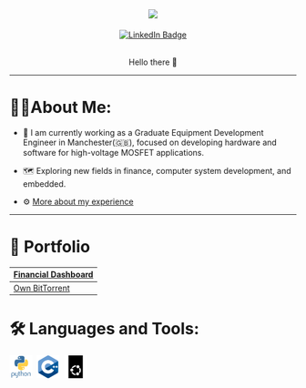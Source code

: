 <div id="header" align="center">
  <img src="https://media.giphy.com/media/i1JHRZSXO9LZZDHqii/giphy.gif" width="200"/>
</div>
<br>
<div id="badges" align="center">
  <a href="https://www.linkedin.com/in/vincentiu-mocanu-b06274182">
  <img src="https://img.shields.io/badge/LinkedIn-blue?style=for-the-badge&logo=linkedin&logoColor=white" alt="LinkedIn Badge"/>
  </a>
  
</div>
<br>

<div align="center">
  <p>Hello there 👋</p>
</div>

---

# :man_technologist:About Me: 
- :telescope: I am currently working as a Graduate Equipment Development Engineer in Manchester(🇬🇧), focused on developing hardware and software for high-voltage MOSFET applications.

- 🗺 Exploring new fields in finance, computer system development, and embedded. 

- ⚙️ [More about my experience](https://github.com/itsVinM/VincentiuPortfolio/tree/main#vincentius-web-portfolio)

---
# :book: Portfolio
<div> 
   
| [Financial Dashboard](https://github.com/itsVinM/StockTrackingWebApp) 
| ----------------------------------------------------------------------------------------------
|[Own BitTorrent](https://github.com/itsVinM/OwnBitTorrent) 


</div>

# 🛠️ Languages and Tools:
<div >
<img src="https://github.com/devicons/devicon/blob/master/icons/python/python-original-wordmark.svg" title="Python" alt="Python" width="40" height="40"/>&nbsp;
<img src="https://github.com/devicons/devicon/blob/master/icons/cplusplus/cplusplus-original.svg" title="C++ 17" alt="C++" width="40" height="40"/>&nbsp;
<img src="https://github.com/devicons/devicon/blob/master/icons/ubuntu/ubuntu-plain.svg" title="Linux/Ubuntu" alt="Ubuntu" width="40" height="40"/>&nbsp;  


</div>
